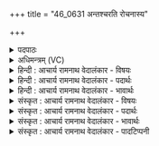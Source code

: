 +++
title = "46_0631 अन्तश्चरति रोचनास्य"

+++
<details><summary>पदपाठः</summary>

अ꣣न्त꣡रिति꣢। च꣣रति। रोचना꣢। अ꣣स्य꣢। प्रा꣣णा꣢त्। प्र꣣। आना꣢त्। अ꣣पानती꣢। अ꣣प। अनती꣢। वि। अ꣣ख्यत्। महिषः꣢। दि꣡व꣢꣯म्। ६३१।
</details>

<details><summary>अधिमन्त्रम् (VC)</summary>

- सूर्यः
- सार्पराज्ञी
- गायत्री
- षड्जः
- आरण्यं काण्डम्
</details>

<details><summary>हिन्दी : आचार्य रामनाथ वेदालंकार - विषयः</summary>

अगले मन्त्र में सूर्य और परमात्मा के तेज का वर्णन है।
</details>

<details><summary>हिन्दी : आचार्य रामनाथ वेदालंकार - पदार्थः</summary>

पदार्थान्वयभाषाः -  (अस्य) इस सूर्य वा परमात्मा की (रोचना) दीप्ति (प्राणात्) प्राण-व्यापार के पश्चात् (अपानती) अपान व्यापार कराती हुई (अन्तः) भूमि पर वा हृदय के अन्दर (चरति) विचरती है। यह (महिषः) महान् सूर्य वा परमात्मा (दिवम्) आकाश को वा जीवात्मा को (व्यख्यत्) प्रकाशित करता है ॥५॥ इस मन्त्र में अर्थश्लेषालङ्कार है ॥५॥
</details>

<details><summary>हिन्दी : आचार्य रामनाथ वेदालंकार - भावार्थः</summary>

भावार्थभाषाः -  जो यह प्राण प्राण, अपान, व्यान, उदान, समान रूप से शरीर में स्थित हुआ प्राणन, अपानन आदि व्यापार करता है, वह परमेश्वर की ही महिमा से करता है, जैसाकि उपनिषद् के ऋषि ने कहा है—‘परमेश्वर प्राण का भी प्राण है (केन० १।२)। परमेश्वर से रचित सूर्य भी अपनी किरणों से प्राणियों को प्राण प्रदान करता हुआ प्राणापान आदि क्रियाओं में सहायक होता है, जैसाकि प्रश्नोपनिषद् में कहा है—‘यह सूर्य प्रजाओं का प्राण होकर उदित हो रहा है।’ (प्रश्न० १।८) परमेश्वर ही सूर्य के द्वारा आकाशस्थ पिण्डों को भी प्रकाशित करता है ॥५॥
</details>

<details><summary>संस्कृत : आचार्य रामनाथ वेदालंकार - विषयः</summary>

अथ सूर्यस्य परमात्मनश्च तेजो वर्णयति।
</details>

<details><summary>संस्कृत : आचार्य रामनाथ वेदालंकार - पदार्थः</summary>

पदार्थान्वयभाषाः -  (अस्य) एतस्य गोः सूर्यस्य परमात्मनो वा (रोचना) दीप्तिः (प्राणात्) प्राणनव्यापारानन्तरम् (अपानती) अपाननव्यापारं कारयन्ती (अन्तः) भुवो हृदयस्य चाभ्यन्तरे (चरति) विचरति। एष (महिषः) महान् सूर्यः परमेश्वरो वा। महिष इति महन्नाम। निघं० ३।३। (दिवम्) आकाशं जीवात्मानं वा (व्यख्यत्) प्रकाशयति ॥५॥२ अत्र अर्थश्लेषालङ्कारः ॥५॥
</details>

<details><summary>संस्कृत : आचार्य रामनाथ वेदालंकार - भावार्थः</summary>

भावार्थभाषाः -  योऽयं प्राणः प्राणापानव्यानसमानोदानरूपेण देहेऽवस्थितः प्राणनापाननादिव्यापारं कुरुते तत्परमेश्वरमहिम्नैव, ‘स उ प्राणस्य प्राणः’ (केन० १।२) इति वचनात्। अपि च तद्विरचितः सूर्योऽपि स्वरश्मिभिः प्राणिभ्यः प्राणं प्रयच्छन् प्राणापानादिक्रियासु सहायको भवति, ‘प्राणः प्रजानामुदयत्येष सूर्यः’ (प्रश्न० १।८) इत्यादि स्मरणात्। परमेश्वर एव सूर्यद्वारेणाकाशस्थानि पिण्डान्यपि प्रकाशयति ॥५॥
</details>

<details><summary>संस्कृत : आचार्य रामनाथ वेदालंकार - पादटिप्पनी</summary>

टिप्पणी:   १. ऋ० १०।१८९।२, देवता सार्पराशी सूर्यो वा। य० ३।७ ऋषिः सार्पराज्ञी कद्रूः, देवता अग्निः। साम० १३७७। अथ० ६।३१।२ ऋषिः उपरिबभ्रवः, देवता गौः। अथ० २०।४८।५ ऋषिः सर्पराज्ञी, देवता सूर्यः, गौः। २. दयानन्दर्षिर्यजुर्भाष्ये मन्त्रमेतं विद्युदग्निपक्षे व्याख्यातवान्।
</details>